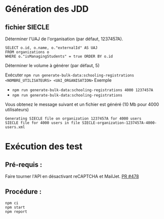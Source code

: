 # Génération des JDD

## fichier SIECLE

Déterminer l'UAJ de l'organisation (par défaut, 1237457A).

```
SELECT o.id, o.name, o."externalId" AS UAJ
FROM organizations o
WHERE o."isManagingStudents" = true ORDER BY o.id
``` 

Déterminer le volume à générer (par défaut, 5)  

Exécuter `npm run generate-bulk-data:schooling-registrations <NOMBRE_UTILISATEURS> <UAI_ORGANISATION>`
Exemple  
- `npm run generate-bulk-data:schooling-registrations 4000 1237457A`
- `npm run generate-bulk-data:schooling-registrations`

Vous obtenez le message suivant et un fichier est généré (10 Mb pour 4000 utilisateurs)
```
Generating SIECLE file on organization 1237457A for 4000 users
SIECLE file for 4000 users in file SIECLE-organization-1237457A-4000-users.xml
```

# Exécution des test

## Pré-requis :

Faire tourner l'API en désactivant reCAPTCHA et MailJet. [PR #478](https://github.com/1024pix/pix/pull/478)

## Procédure :

```
npm ci
npm start
npm report
```
